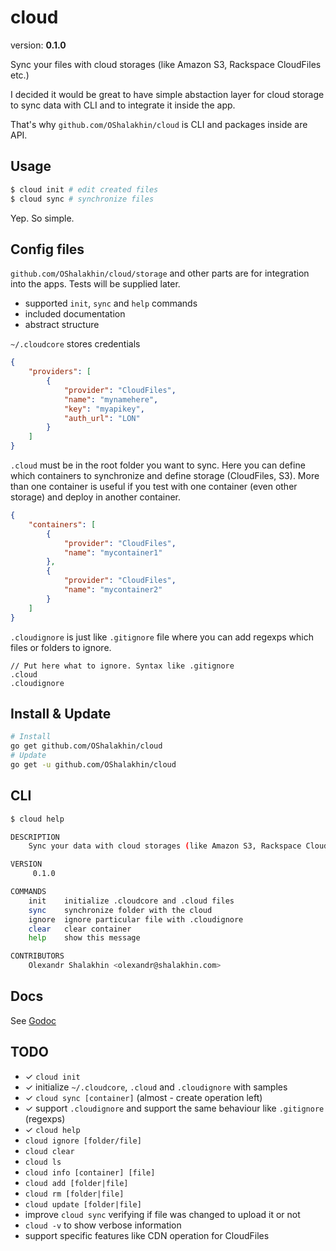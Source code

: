 # cloud

version: **0.1.0**

Sync your files with cloud storages (like Amazon S3, Rackspace CloudFiles etc.)

I decided it would be great to have simple abstaction layer for cloud storage
to sync data with CLI and to integrate it inside the app.

That's why `github.com/OShalakhin/cloud` is CLI and packages inside are API.

## Usage

```bash
$ cloud init # edit created files
$ cloud sync # synchronize files
```

Yep. So simple.

## Config files

`github.com/OShalakhin/cloud/storage` and other parts are for integration into
the apps. Tests will be supplied later.

- supported `init`, `sync` and `help` commands
- included documentation
- abstract structure

`~/.cloudcore` stores credentials

```json
{
    "providers": [
        {
            "provider": "CloudFiles",
            "name": "mynamehere",
            "key": "myapikey",
            "auth_url": "LON"
        }
    ]
}
```

`.cloud` must be in the root folder you want to sync. Here you can define
which containers to synchronize and define storage (CloudFiles, S3). More
than one container is useful if you test with one container (even other storage)
and deploy in another container.

```json
{
    "containers": [
        {
            "provider": "CloudFiles",
            "name": "mycontainer1"
        },
        {
            "provider": "CloudFiles",
            "name": "mycontainer2"
        }
    ]
}
```

`.cloudignore` is just like `.gitignore` file where you can add regexps which
files or folders to ignore.

```
// Put here what to ignore. Syntax like .gitignore
.cloud
.cloudignore
```

## Install & Update

```bash
# Install
go get github.com/OShalakhin/cloud
# Update
go get -u github.com/OShalakhin/cloud
```

## CLI

```bash
$ cloud help

DESCRIPTION
    Sync your data with cloud storages (like Amazon S3, Rackspace CloudFiles etc.)

VERSION
     0.1.0

COMMANDS
    init    initialize .cloudcore and .cloud files
    sync    synchronize folder with the cloud
    ignore  ignore particular file with .cloudignore
    clear   clear container
    help    show this message

CONTRIBUTORS
    Olexandr Shalakhin <olexandr@shalakhin.com>

```

## Docs

See [Godoc](http://godoc.org/github.com/OShalakhin/cloud)

## TODO

- &#10003; `cloud init `
- &#10003; initialize `~/.cloudcore`, `.cloud` and `.cloudignore` with samples
- &#10003; `cloud sync [container]` (almost - create operation left)
- &#10003; support `.cloudignore` and support the same behaviour like `.gitignore` (regexps)
- &#10003; `cloud help`
- `cloud ignore [folder/file]`
- `cloud clear`
- `cloud ls`
- `cloud info [container] [file]`
- `cloud add [folder|file]`
- `cloud rm [folder|file]`
- `cloud update [folder|file]`
- improve `cloud sync` verifying if file was changed to upload it or not
- `cloud -v` to show verbose information
- support specific features like CDN operation for CloudFiles

